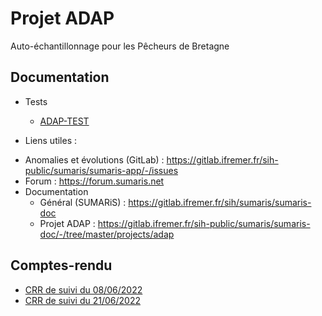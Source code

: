 # Projet ADAP

Auto-échantillonnage pour les Pêcheurs de Bretagne

## Documentation

 - Tests 
   * [ADAP-TEST](https://adap-test.pecheursdebretagne.eu/)

 - Liens utiles :
  * Anomalies et évolutions (GitLab) : https://gitlab.ifremer.fr/sih-public/sumaris/sumaris-app/-/issues
  * Forum : https://forum.sumaris.net
  * Documentation 
    * Général (SUMARiS) : https://gitlab.ifremer.fr/sih/sumaris/sumaris-doc
    * Projet ADAP : https://gitlab.ifremer.fr/sih-public/sumaris/sumaris-doc/-/tree/master/projects/adap

## Comptes-rendu

- [CRR de suivi du 08/06/2022](crr/crr-22-001-reunion_suivi-2022-06-08.md)
- [CRR de suivi du 21/06/2022](crr/crr-22-002-reunion_suivi-2022-06-21.md)
